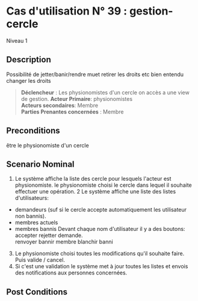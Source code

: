 
# Cas d'utilisation N° 39 :  gestion-cercle

Niveau 1

##	Description

 Possibilité de jetter/banir/rendre muet retirer les droits etc bien entendu changer les droits 

> **Déclencheur** : Les physionomistes d'un cercle on accès a une view de gestion. 
> **Acteur Primaire**: physionomistes   
> **Acteurs secondaires**: Membre   
> **Parties Prenantes concernées** : Membre   
 
 
## Preconditions

être le physionomiste d'un cercle


## Scenario Nominal

1.	Le système affiche la liste des cercle pour lesquels l'acteur est physionomiste. 
le physionomiste choisi le cercle dans lequel il souhaite effectuer une opération.
2 Le système affiche une liste des listes d'utilisateurs:
- demandeurs (suf si le cercle accepte automatiquement les utilisateur non bannis).
- membres actuels
- membres bannis 
Devant chaque nom d'utilisateur il y a des boutons:
accepter rejetter demande.  
renvoyer bannir membre 
blanchir banni
3.	Le physionomiste choisi toutes les modifications qu'il souhaite faire. Puis valide / cancel.
4. Si c'est une validation le système met à jour toutes les listes et envois des notifications aux personnes concernées.


## Post Conditions
